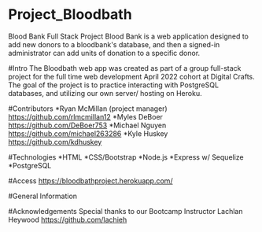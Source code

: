 # Project_Bloodbath
Blood Bank Full Stack Project
Blood Bank is a web application designed to add new donors to a bloodbank's database, and then a signed-in administrator can add units of donation to a specific donor. 


#Intro
The Bloodbath web app was created as part of a group full-stack project for the full time web development April 2022 cohort at Digital Crafts. The goal of the project is to practice interacting with PostgreSQL databases, and utilizing our own server/ hosting on Heroku.

#Contributors
*Ryan McMillan (project manager) https://github.com/rlmcmillan12
*Myles DeBoer https://github.com/DeBoer753
*Michael Nguyen https://github.com/michael263286
*Kyle Huskey https://github.com/kdhuskey


#Technologies
*HTML
*CSS/Bootstrap
*Node.js
*Express w/ Sequelize
*PostgreSQL

#Access
https://bloodbathproject.herokuapp.com/


#General Information


#Acknowledgements
Special thanks to our Bootcamp Instructor Lachlan Heywood https://github.com/lachieh
